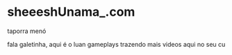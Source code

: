 # sheeeshUnama_.com
taporra menó


fala galetinha, aqui é o luan gameplays trazendo mais videos aqui no seu cu
